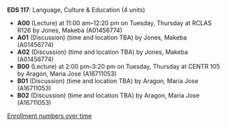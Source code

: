 **EDS 117**: Language, Culture & Education (4 units)

- **A00** (Lecture) at 11:00 am–12:20 pm on Tuesday, Thursday at RCLAS R126 by Jones, Makeba (A01456774)
- **A01** (Discussion) (time and location TBA) by Jones, Makeba (A01456774)
- **A02** (Discussion) (time and location TBA) by Jones, Makeba (A01456774)
- **B00** (Lecture) at 2:00 pm–3:20 pm on Tuesday, Thursday at CENTR 105 by Aragon, Maria Jose (A16711053)
- **B01** (Discussion) (time and location TBA) by Aragon, Maria Jose (A16711053)
- **B02** (Discussion) (time and location TBA) by Aragon, Maria Jose (A16711053)

[Enrollment numbers over time](./EDS117.tsv)
